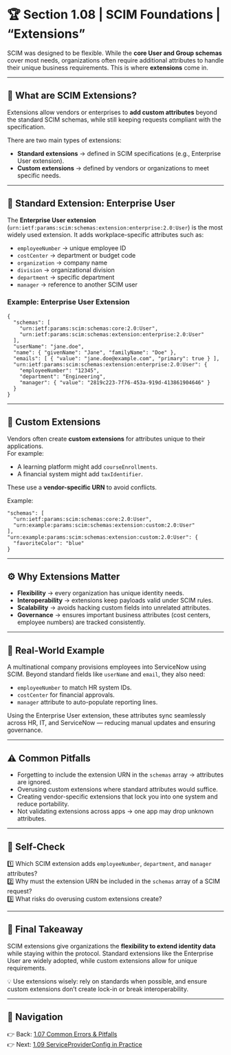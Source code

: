 # 🏆 Section 1.08 | SCIM Foundations | “Extensions”

SCIM was designed to be flexible. While the **core User and Group schemas** cover most needs, organizations often require additional attributes to handle their unique business requirements. This is where **extensions** come in.  

---

## 📖 What are SCIM Extensions?  
Extensions allow vendors or enterprises to **add custom attributes** beyond the standard SCIM schemas, while still keeping requests compliant with the specification.  

There are two main types of extensions:  
- **Standard extensions** → defined in SCIM specifications (e.g., Enterprise User extension).  
- **Custom extensions** → defined by vendors or organizations to meet specific needs.  

---

## 🧩 Standard Extension: Enterprise User  
The **Enterprise User extension** (`urn:ietf:params:scim:schemas:extension:enterprise:2.0:User`) is the most widely used extension. It adds workplace-specific attributes such as:  
- `employeeNumber` → unique employee ID  
- `costCenter` → department or budget code  
- `organization` → company name  
- `division` → organizational division  
- `department` → specific department  
- `manager` → reference to another SCIM user  

### Example: Enterprise User Extension  
```http
{
  "schemas": [
    "urn:ietf:params:scim:schemas:core:2.0:User",
    "urn:ietf:params:scim:schemas:extension:enterprise:2.0:User"
  ],
  "userName": "jane.doe",
  "name": { "givenName": "Jane", "familyName": "Doe" },
  "emails": [ { "value": "jane.doe@example.com", "primary": true } ],
  "urn:ietf:params:scim:schemas:extension:enterprise:2.0:User": {
    "employeeNumber": "12345",
    "department": "Engineering",
    "manager": { "value": "2819c223-7f76-453a-919d-413861904646" }
  }
}
```  

---

## 🧩 Custom Extensions  
Vendors often create **custom extensions** for attributes unique to their applications.  
For example:  
- A learning platform might add `courseEnrollments`.  
- A financial system might add `taxIdentifier`.  

These use a **vendor-specific URN** to avoid conflicts.  

Example:  
```http
"schemas": [
  "urn:ietf:params:scim:schemas:core:2.0:User",
  "urn:example:params:scim:schemas:extension:custom:2.0:User"
],
"urn:example:params:scim:schemas:extension:custom:2.0:User": {
  "favoriteColor": "blue"
}
```  

---

## ⚙️ Why Extensions Matter  
- **Flexibility** → every organization has unique identity needs.  
- **Interoperability** → extensions keep payloads valid under SCIM rules.  
- **Scalability** → avoids hacking custom fields into unrelated attributes.  
- **Governance** → ensures important business attributes (cost centers, employee numbers) are tracked consistently.  

---

## 🏢 Real-World Example  
A multinational company provisions employees into ServiceNow using SCIM. Beyond standard fields like `userName` and `email`, they also need:  
- `employeeNumber` to match HR system IDs.  
- `costCenter` for financial approvals.  
- `manager` attribute to auto-populate reporting lines.  

Using the Enterprise User extension, these attributes sync seamlessly across HR, IT, and ServiceNow — reducing manual updates and ensuring governance.  

---

## ⚠️ Common Pitfalls  
- Forgetting to include the extension URN in the `schemas` array → attributes are ignored.  
- Overusing custom extensions where standard attributes would suffice.  
- Creating vendor-specific extensions that lock you into one system and reduce portability.  
- Not validating extensions across apps → one app may drop unknown attributes.  

---

## 📝 Self-Check  
1️⃣ Which SCIM extension adds `employeeNumber`, `department`, and `manager` attributes?  
2️⃣ Why must the extension URN be included in the `schemas` array of a SCIM request?  
3️⃣ What risks do overusing custom extensions create?  

---

## 🎯 Final Takeaway  
SCIM extensions give organizations the **flexibility to extend identity data** while staying within the protocol. Standard extensions like the Enterprise User are widely adopted, while custom extensions allow for unique requirements.  

💡 Use extensions wisely: rely on standards when possible, and ensure custom extensions don’t create lock-in or break interoperability.  

---

## 🔗 Navigation  
👉 Back: [1.07 Common Errors & Pitfalls](1.07-common-errors-and-pitfalls.md)  
👉 Next: [1.09 ServiceProviderConfig in Practice](1.09-service-provider-config.md)  
